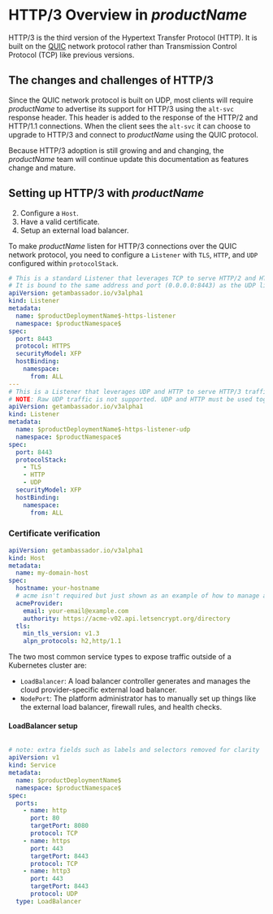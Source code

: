 # HTTP/3 Overview in $productName$

HTTP/3 is the third version of the Hypertext Transfer Protocol (HTTP). It is built on the [QUIC](https://www.chromium.org/quic/) network protocol rather than Transmission Control Protocol (TCP) like previous versions.

## The changes and challenges of HTTP/3

Since the QUIC network protocol is built on UDP, most clients will require $productName$ to advertise its support for HTTP/3 using the `alt-svc` response header. This header is added to the response of the HTTP/2 and HTTP/1.1 connections. When the client sees the `alt-svc` it can choose to upgrade to HTTP/3 and connect to $productName$ using the QUIC protocol.


Because HTTP/3 adoption is still growing and and changing, the $productName$ team will continue update this documentation as features change and mature.

## Setting up HTTP/3 with $productName$


2. Configure a `Host`.
3. Have a valid certificate.
4. Setup an external load balancer.


To make $productName$ listen for HTTP/3 connections over the QUIC network protocol, you need to configure a `Listener` with `TLS`, `HTTP`, and `UDP` configured within `protocolStack`.

<Alert severity="info">
</Alert>


<Alert severity="info">
</Alert>

```yaml
# This is a standard Listener that leverages TCP to serve HTTP/2 and HTTP/1.1 traffic.
# It is bound to the same address and port (0.0.0.0:8443) as the UDP listener.
apiVersion: getambassador.io/v3alpha1
kind: Listener
metadata:
  name: $productDeploymentName$-https-listener
  namespace: $productNamespace$
spec:
  port: 8443
  protocol: HTTPS
  securityModel: XFP
  hostBinding:
    namespace:
      from: ALL
---
# This is a Listener that leverages UDP and HTTP to serve HTTP/3 traffic.
# NOTE: Raw UDP traffic is not supported. UDP and HTTP must be used together.
apiVersion: getambassador.io/v3alpha1
kind: Listener
metadata:
  name: $productDeploymentName$-https-listener-udp
  namespace: $productNamespace$
spec:
  port: 8443
  protocolStack:
    - TLS
    - HTTP
    - UDP
  securityModel: XFP
  hostBinding:
    namespace:
      from: ALL
```



### Certificate verification

```yaml
apiVersion: getambassador.io/v3alpha1
kind: Host
metadata:
  name: my-domain-host
spec:
  hostname: your-hostname
  # acme isn't required but just shown as an example of how to manage a valid TLS cert
  acmeProvider:
    email: your-email@example.com
    authority: https://acme-v02.api.letsencrypt.org/directory
  tls:
    min_tls_version: v1.3
    alpn_protocols: h2,http/1.1
```

The two most common service types to expose traffic outside of a Kubernetes cluster are:

- `LoadBalancer`: A load balancer controller generates and manages the cloud provider-specific external load balancer.
- `NodePort`: The platform administrator has to manually set up things like the external load balancer, firewall rules, and health checks.

#### LoadBalancer setup



```yaml

# note: extra fields such as labels and selectors removed for clarity
apiVersion: v1
kind: Service
metadata:
  name: $productDeploymentName$
  namespace: $productNamespace$
spec:
  ports:
    - name: http
      port: 80
      targetPort: 8080
      protocol: TCP
    - name: https
      port: 443
      targetPort: 8443
      protocol: TCP
    - name: http3
      port: 443
      targetPort: 8443
      protocol: UDP
  type: LoadBalancer
```



